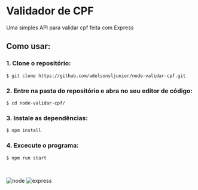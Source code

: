
# Validador de CPF

Uma simples API para validar cpf feita com Express

## Como usar:

### 1. Clone o repositório:

~~~
$ git clone https://github.com/adelsonsljunior/node-validar-cpf.git
~~~

### 2. Entre na pasta do repositório e abra no seu editor de código:

~~~
$ cd node-validar-cpf/
~~~

### 3. Instale as dependências:

~~~
$ npm install
~~~

### 4. Excecute o programa:

~~~
$ npm run start
~~~

<br>

![node](https://img.shields.io/badge/Node.js-43853D?style=for-the-badge&logo=node.js&logoColor=white)
![express](https://img.shields.io/badge/Express.js-404D59?style=for-the-badge)